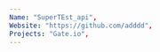 ```yaml
--- 
Name: "SuperTEst_api", 
Website: "https://github.com/adddd", 
Projects: "Gate.io",
--- 
```

<!--lang:en--> 

<!--lang:es--] 

<!--lang:de--] 

<!--lang:fr--] 

<!--lang:pl--] 

<!--lang:uk--] 

[!--lang:*--> 